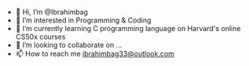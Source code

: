 - 👋 Hi, I’m @Ibrahimbag
- 👀 I’m interested in Programming & Coding
- 🌱 I’m currently learning C programming language on Harvard's online CS50x courses
- 💞️ I’m looking to collaborate on ...
- 📫 How to reach me ibrahimbag33@outlook.com

<!---
Ibrahimbag/Ibrahimbag is a ✨ special ✨ repository because its `README.md` (this file) appears on your GitHub profile.
You can click the Preview link to take a look at your changes.
--->
